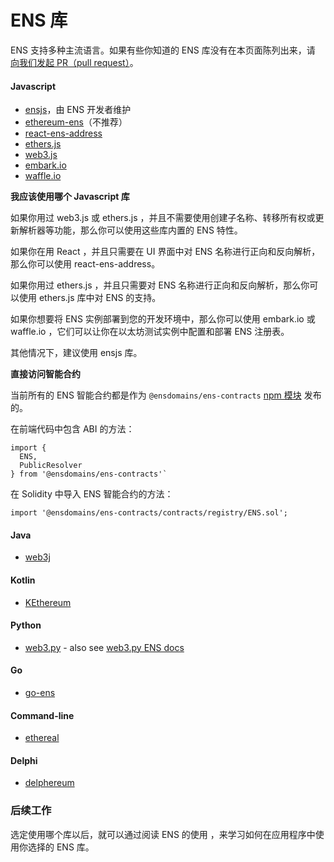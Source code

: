 # ENS 库

ENS 支持多种主流语言。如果有些你知道的 ENS 库没有在本页面陈列出来，请 [向我们发起 PR（pull request）](https://github.com/ensdomains/ens/compare)。

#### Javascript

* [ensjs](https://www.npmjs.com/package/@ensdomains/ensjs)，由 ENS 开发者维护
* [ethereum-ens](https://www.npmjs.com/package/ethereum-ens)（不推荐）
* [react-ens-address](https://github.com/ensdomains/react-ens-address)
* [ethers.js](https://github.com/ethers-io/ethers.js)
* [web3.js](https://web3js.readthedocs.io/en/1.0/web3-eth-ens.html)
* [embark.io](https://framework.embarklabs.io/docs/naming\_configuration.html)
* [waffle.io](https://ethereum-waffle.readthedocs.io/en/latest/ens.html)

**我应该使用哪个 Javascript 库**

如果你用过 web3.js 或 ethers.js ，并且不需要使用创建子名称、转移所有权或更新解析器等功能，那么你可以使用这些库内置的 ENS 特性。

如果你在用 React ，并且只需要在 UI 界面中对 ENS 名称进行正向和反向解析，那么你可以使用 react-ens-address。

如果你用过 ethers.js ，并且只需要对 ENS 名称进行正向和反向解析，那么你可以使用 ethers.js 库中对 ENS 的支持。

如果你想要将 ENS 实例部署到您的开发环境中，那么你可以使用 embark.io 或 waffle.io ，它们可以让你在以太坊测试实例中配置和部署 ENS 注册表。

其他情况下，建议使用 ensjs 库。

**直接访问智能合约**

当前所有的 ENS 智能合约都是作为 `@ensdomains/ens-contracts` [npm 模块](https://github.com/ensdomains/ens-contracts) 发布的。

在前端代码中包含 ABI 的方法：

```
import {
  ENS,
  PublicResolver
} from '@ensdomains/ens-contracts'`
```

在 Solidity 中导入 ENS 智能合约的方法：

```
import '@ensdomains/ens-contracts/contracts/registry/ENS.sol';
```

#### Java

* [web3j](https://github.com/web3j/web3j)

#### Kotlin

* [KEthereum](https://github.com/komputing/KEthereum/tree/master/ens)

#### Python

* [web3.py](https://github.com/ethereum/web3.py) - also see [web3.py ENS docs](https://web3py.readthedocs.io/en/stable/ens\_overview.html)

#### Go

* [go-ens](https://github.com/wealdtech/go-ens)

#### Command-line

* [ethereal](https://github.com/wealdtech/ethereal)

#### Delphi

* [delphereum](https://github.com/svanas/delphereum)

### 后续工作

选定使用哪个库以后，就可以通过阅读 ENS 的使用 ，来学习如何在应用程序中使用你选择的 ENS 库。
